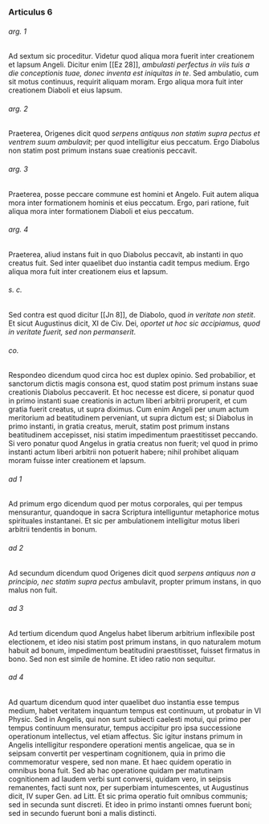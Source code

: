 ### Articulus 6

###### arg. 1
Ad sextum sic proceditur. Videtur quod aliqua mora fuerit inter creationem et lapsum Angeli. Dicitur enim [[Ez 28]], *ambulasti perfectus in viis tuis a die conceptionis tuae, donec inventa est iniquitas in te*. Sed ambulatio, cum sit motus continuus, requirit aliquam moram. Ergo aliqua mora fuit inter creationem Diaboli et eius lapsum.

###### arg. 2
Praeterea, Origenes dicit quod *serpens antiquus non statim supra pectus et ventrem suum ambulavit*; per quod intelligitur eius peccatum. Ergo Diabolus non statim post primum instans suae creationis peccavit.

###### arg. 3
Praeterea, posse peccare commune est homini et Angelo. Fuit autem aliqua mora inter formationem hominis et eius peccatum. Ergo, pari ratione, fuit aliqua mora inter formationem Diaboli et eius peccatum.

###### arg. 4
Praeterea, aliud instans fuit in quo Diabolus peccavit, ab instanti in quo creatus fuit. Sed inter quaelibet duo instantia cadit tempus medium. Ergo aliqua mora fuit inter creationem eius et lapsum.

###### s. c.
Sed contra est quod dicitur [[Jn 8]], de Diabolo, quod *in veritate non stetit*. Et sicut Augustinus dicit, XI de Civ. Dei, *oportet ut hoc sic accipiamus, quod in veritate fuerit, sed non permanserit*.

###### co.
Respondeo dicendum quod circa hoc est duplex opinio. Sed probabilior, et sanctorum dictis magis consona est, quod statim post primum instans suae creationis Diabolus peccaverit. Et hoc necesse est dicere, si ponatur quod in primo instanti suae creationis in actum liberi arbitrii proruperit, et cum gratia fuerit creatus, ut supra diximus. Cum enim Angeli per unum actum meritorium ad beatitudinem perveniant, ut supra dictum est; si Diabolus in primo instanti, in gratia creatus, meruit, statim post primum instans beatitudinem accepisset, nisi statim impedimentum praestitisset peccando. Si vero ponatur quod Angelus in gratia creatus non fuerit; vel quod in primo instanti actum liberi arbitrii non potuerit habere; nihil prohibet aliquam moram fuisse inter creationem et lapsum.

###### ad 1
Ad primum ergo dicendum quod per motus corporales, qui per tempus mensurantur, quandoque in sacra Scriptura intelliguntur metaphorice motus spirituales instantanei. Et sic per ambulationem intelligitur motus liberi arbitrii tendentis in bonum.

###### ad 2
Ad secundum dicendum quod Origenes dicit quod *serpens antiquus non a principio, nec statim supra pectus* ambulavit, propter primum instans, in quo malus non fuit.

###### ad 3
Ad tertium dicendum quod Angelus habet liberum arbitrium inflexibile post electionem, et ideo nisi statim post primum instans, in quo naturalem motum habuit ad bonum, impedimentum beatitudini praestitisset, fuisset firmatus in bono. Sed non est simile de homine. Et ideo ratio non sequitur.

###### ad 4
Ad quartum dicendum quod inter quaelibet duo instantia esse tempus medium, habet veritatem inquantum tempus est continuum, ut probatur in VI Physic. Sed in Angelis, qui non sunt subiecti caelesti motui, qui primo per tempus continuum mensuratur, tempus accipitur pro ipsa successione operationum intellectus, vel etiam affectus. Sic igitur instans primum in Angelis intelligitur respondere operationi mentis angelicae, qua se in seipsam convertit per vespertinam cognitionem, quia in primo die commemoratur vespere, sed non mane. Et haec quidem operatio in omnibus bona fuit. Sed ab hac operatione quidam per matutinam cognitionem ad laudem verbi sunt conversi, quidam vero, in seipsis remanentes, facti sunt nox, per superbiam intumescentes, ut Augustinus dicit, IV super Gen. ad Litt. Et sic prima operatio fuit omnibus communis; sed in secunda sunt discreti. Et ideo in primo instanti omnes fuerunt boni; sed in secundo fuerunt boni a malis distincti.

